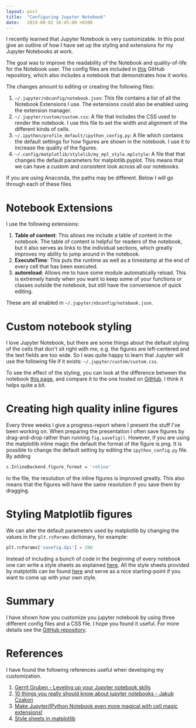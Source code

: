 ```yaml
---
layout: post
title:  "Configuring Jupyter Notebook"
date:   2018-08-02 16:45:00 +0200
---
```


I recently learned that Jupyter Notebook is very customizable. In this post give an outline of how I have set up the styling and extensions for my Jupyter Notebooks at work.

The goal was to improve the readability of the Notebook and quality-of-life for the Notebook user. The config files are included in [this](https://github.com/mikkelhartmann/configuring-jupyter-notebook/) GitHub repository, which also includes a notebook that demonstrates how it works.

The changes amount to editing or creating the following files:

1.  `~/.jupyter/nbconfig/notebook.json`: This file contains a list of all the Notebook Extensions I use. The extensions could also be enabled using the extension manager.
1.  `~/.jupyter/custom/custom.css`: A file that includes the CSS used to render the notebook. I use this file to set the width and alignment of the different kinds of cells.
1.  `~/.ipython/profile_default/ipython_config.py`: A file which contains the default settings for how figures are shown in the notebook. I use it to increase the quality of the figures.
1.  `~/.config/matplotlib/stylelib/my_mpl_style.mplstyle`: A file that that changes the default parameters for matplotlib.pyplot. This means that we can have a custom and consistent look across all our notebooks.

If you are using Anaconda, the paths may be different. Below I will go through each of these files.

# Notebook Extensions

I use the following extensions:

1.  **Table of content**: This allows me include a table of content in the notebook. The table of content is helpful for readers of the notebook, but it also serves as links to the individual sections, which greatly improves my ability to jump around in the notebook.
1.  **ExecuteTime**: This puts the runtime as well as a timestamp at the end of every cell that has been executed.
1.  **autoreload**: Allows me to have some module automatically reload. This is extremely handy when you want to keep some of your functions or classes outside the notebook, but still have the convenience of quick editing.

These are all enabled in `~/.jupyter/nbconfig/notebook.json`.

# Custom notebook styling

I love Jupyter Notebook, but there are some things about the default styling of the cells that don't sit right with me, e.g. the figures are left-centered and the text fields are too wide. So I was quite happy to learn that Jupyter will use the following file if it exists: `~/.jupyter/custom/custom.css`.

To see the effect of the styling, you can look at the difference between the notebook [this page](http://mikkelhartmann.dk/notebooks/configuring-jupyter-notebook.html), and compare it to the one hosted on [GitHub](https://github.com/mikkelhartmann/configuring-jupyter-notebook/blob/master/notebooks/configuring-jupyter-notebook.ipynb). I think it helps quite a bit.

# Creating high quality inline figures

Every three weeks I give a progress-report where I present the stuff I've been working on. When preparing the presentation I often save figures by drag-and-drop rather than running `fig.savefig()`. However, if you are using the matplotlib inline magic the default the format of the figure is png. It is possible to change the default setting by editing the `ipython_config.py` file. By adding

```bash
c.InlineBackend.figure_format = 'retina'
```

to the file, the resolution of the inline figures is improved greatly. This also means that the figures will have the same resolution if you save them by dragging.

# Styling Matplotlib figures

We can alter the default parameters used by matplotlib by changing the values in the `plt.rcParams` dictionary, for example:

```python
plt.rcParams['savefig.dpi'] = 200
```

Instead of including a bunch of code in the beginning of every notebook one can write a style sheets as explained [here](https://matplotlib.org/users/style_sheets.html). All the style sheets provided by matplotlib can be found [here](https://github.com/matplotlib/matplotlib/tree/master/lib/matplotlib/mpl-data/stylelib) and serve as a nice starting-point if you want to come up with your own style.

# Summary

I have shown how you customize you jupyter notebook by using three different config files and a CSS file. I hope you found it useful. For more details see the [GitHub repository](www.mikkelhartmann.dk/notebooks/configuring-jupyter-notebook.html).

# References

I have found the following references useful when developing my customization.

1.  [Gerrit Gruben - Leveling up your Jupyter notebook skills](https://www.youtube.com/watch?v=b8g-8T0amuk&t=335s)
1.  [10 things you really should know about jupyter notebooks - Jakub Czakon](https://www.youtube.com/watch?v=FwUcJFSAfQw)
1.  [Make Jupyter/IPython Notebook even more magical with cell magic extensions!](https://www.youtube.com/watch?v=zxkdO07L29Q)
1.  [Style sheets in matplotlib](https://matplotlib.org/users/style_sheets.html)
